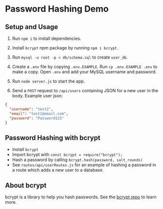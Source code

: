 # Password Hashing Demo

## Setup and Usage

1. Run `npm i` to install dependencies.

2. Install `bcrypt` npm package by running `npm i bcrypt`.

3. Run `mysql -u root -p < db/schema.sql` to create `user_db`.

4. Create a `.env` file by copying `.env.EXAMPLE`. Run `cp .env.EXAMPLE .env` to make a copy. Open `.env` and add your MySQL username and password.

5. Run `node server.js` to start the app.

6. Send a `POST` request to `/api/users` containing JSON for a new user in the body. Example user json:

  ```json
  {
    "username": "test2",
    "email": "test1@email.com",
    "password": "Password123"
  }
  ```

## Password Hashing with bcrypt

- Install `bcrypt`
- Import bcrypt with `const bcrypt = require("bcrypt");`
- Hash a password by calling `bcrypt.hash(password, salt_rounds)`
- See `routes/api/userRoutes.js` for an example of hashing a password in a route which adds a new user to a database.

## About bcrypt

bcrypt is a library to help you hash passwords. See the [bcrypt repo](https://github.com/kelektiv/node.bcrypt.js#readme) to learn more.
